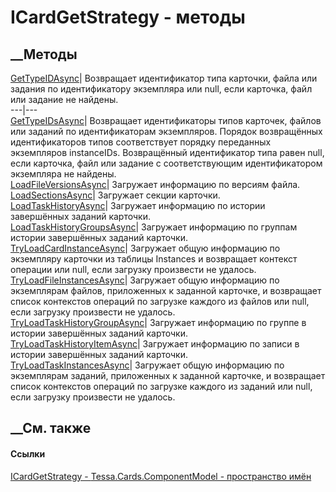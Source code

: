 # ICardGetStrategy - методы
##  __Методы
[GetTypeIDAsync](M_Tessa_Cards_ComponentModel_ICardGetStrategy_GetTypeIDAsync.htm)|
Возвращает идентификатор типа карточки, файла или задания по идентификатору
экземпляра или null, если карточка, файл или задание не найдены.  
---|---  
[GetTypeIDsAsync](M_Tessa_Cards_ComponentModel_ICardGetStrategy_GetTypeIDsAsync.htm)|
Возвращает идентификаторы типов карточек, файлов или заданий по
идентификаторам экземпляров. Порядок возвращённых идентификаторов типов
соответствует порядку переданных экземпляров instanceIDs. Возвращённый
идентификатор типа равен null, если карточка, файл или задание с
соответствующим идентификатором экземпляра не найдены.  
[LoadFileVersionsAsync](M_Tessa_Cards_ComponentModel_ICardGetStrategy_LoadFileVersionsAsync.htm)|
Загружает информацию по версиям файла.  
[LoadSectionsAsync](M_Tessa_Cards_ComponentModel_ICardGetStrategy_LoadSectionsAsync.htm)|
Загружает секции карточки.  
[LoadTaskHistoryAsync](M_Tessa_Cards_ComponentModel_ICardGetStrategy_LoadTaskHistoryAsync.htm)|
Загружает информацию по истории завершённых заданий карточки.  
[LoadTaskHistoryGroupsAsync](M_Tessa_Cards_ComponentModel_ICardGetStrategy_LoadTaskHistoryGroupsAsync.htm)|
Загружает информацию по группам истории завершённых заданий карточки.  
[TryLoadCardInstanceAsync](M_Tessa_Cards_ComponentModel_ICardGetStrategy_TryLoadCardInstanceAsync.htm)|
Загружает общую информацию по экземпляру карточки из таблицы Instances и
возвращает контекст операции или null, если загрузку произвести не удалось.  
[TryLoadFileInstancesAsync](M_Tessa_Cards_ComponentModel_ICardGetStrategy_TryLoadFileInstancesAsync.htm)|
Загружает общую информацию по экземплярам файлов, приложенных к заданной
карточке, и возвращает список контекстов операций по загрузке каждого из
файлов или null, если загрузку произвести не удалось.  
[TryLoadTaskHistoryGroupAsync](M_Tessa_Cards_ComponentModel_ICardGetStrategy_TryLoadTaskHistoryGroupAsync.htm)|
Загружает информацию по группе в истории завершённых заданий карточки.  
[TryLoadTaskHistoryItemAsync](M_Tessa_Cards_ComponentModel_ICardGetStrategy_TryLoadTaskHistoryItemAsync.htm)|
Загружает информацию по записи в истории завершённых заданий карточки.  
[TryLoadTaskInstancesAsync](M_Tessa_Cards_ComponentModel_ICardGetStrategy_TryLoadTaskInstancesAsync.htm)|
Загружает общую информацию по экземплярам заданий, приложенных к заданной
карточке, и возвращает список контекстов операций по загрузке каждого из
заданий или null, если загрузку произвести не удалось.  
## __См. также
#### Ссылки
[ICardGetStrategy - ](T_Tessa_Cards_ComponentModel_ICardGetStrategy.htm)
[Tessa.Cards.ComponentModel - пространство
имён](N_Tessa_Cards_ComponentModel.htm)
